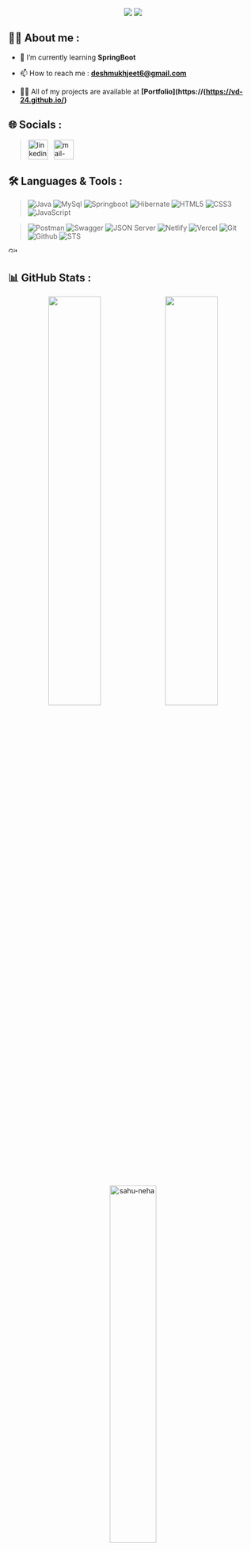 <p align="center">
  <img src="https://readme-typing-svg.demolab.com/?lines=Hi+👋+from+Vishwajeet!;Java+Developer+From+India&font=Fira%20Code&center=true&width=700&height=50&weight=700&size=25&duration=2000&pause=2000">
  <img src="https://user-images.githubusercontent.com/73097560/115834477-dbab4500-a447-11eb-908a-139a6edaec5c.gif">
</p> 

## 👨‍💻 About me :

- 🌱 I’m currently learning **SpringBoot**

- 📫 How to reach me : **deshmukhjeet6@gmail.com**

- 👨‍💻 All of my projects are available at **[Portfolio](https://(https://vd-24.github.io/)**

## 🌐 Socials :

<!-- > <a href="http://www.linkedin.com/in/sahu-neha" target="blank"><img align="center" src="https://img.shields.io/badge/linkedin-0a0c10?style=for-the-badge&logo=linkedin&logoColor=white" alt="sahu-neha"/></a>
<a href="https://www.hackerrank.com/nehasahu2227" target="blank"><img align="center" src="https://img.shields.io/badge/hackerrank-0a0c10?style=for-the-badge&logo=hackerrank&logoColor=white" alt="nehasahu2227"/></a> -->

> <a href="https://www.linkedin.com/in/vishwajeet-deshmukh-684a44238/" target="_blank"><img align="center" src="https://skillicons.dev/icons?i=linkedin" alt="linkedin" width="40px" /></a> &nbsp;
  <a title="deshmukhjeet6@gmail.com" href="mailto:deshmukhjeet6@gmail.com" target="_blank"><img align="center"  src="https://cdn-icons-png.flaticon.com/128/888/888853.png"  width="40px"   alt="mail-me" /></a> &emsp;

<!-- 💻  -->
## 🛠️ Languages & Tools :

<!-- >![Java](https://img.shields.io/badge/java-0a0c10?style=for-the-badge&logo=java&logoColor=white) 
![MySQL](https://img.shields.io/badge/mysql-0a0c10?style=for-the-badge&logo=java&logoColor=white)
![JDBC](https://img.shields.io/badge/jdbc-0a0c10?style=for-the-badge&logo=java&logoColor=white)
![Hibernate](https://img.shields.io/badge/hibernate-0a0c10?style=for-the-badge&logo=java&logoColor=white)
![Spring](https://img.shields.io/badge/spring-0a0c10?style=for-the-badge&logo=java&logoColor=white)
![SprongBoot](https://img.shields.io/badge/springboot-0a0c10?style=for-the-badge&logo=java&logoColor=white)
![HTML](https://img.shields.io/badge/html5-0a0c10.svg?style=for-the-badge&logo=html5&logoColor=white) 
![CSS](https://img.shields.io/badge/css3-0a0c10.svg?style=for-the-badge&logo=css3&logoColor=white)
![JavaScript](https://img.shields.io/badge/javascript-0a0c10.svg?style=for-the-badge&logo=javascript&logoColor=%23F7DF1E)
![Git](https://img.shields.io/badge/git-0a0c10?style=for-the-badge&logo=git&logoColor=white) 
![RESTful API](https://img.shields.io/badge/RESTful_API-0a0c10?style=for-the-badge&logo=restapi&logoColor=white) 
![Postman](https://img.shields.io/badge/postman-0a0c10?style=for-the-badge&logo=postman&logoColor=white) 
![Netlify](https://img.shields.io/badge/netlify-0a0c10?style=for-the-badge&logo=netlify&logoColor=white) -->

> ![Java](https://img.shields.io/badge/java-%23ED8B00.svg?style=for-the-badge&logo=Java&logoColor=white)
![MySql](https://img.shields.io/badge/MySql-00758f?style=for-the-badge&logo=MySql&logoColor=white)
![Springboot](https://img.shields.io/badge/springboot-64b743?style=for-the-badge&logo=springboot&logoColor=white)
![Hibernate](https://img.shields.io/badge/hibernate-bcae79?style=for-the-badge&logo=hibernate&logoColor=white)
![HTML5](https://img.shields.io/badge/html5-%23E34F26.svg?style=for-the-badge&logo=html5&logoColor=white)
![CSS3](https://img.shields.io/badge/css3-%231572B6.svg?style=for-the-badge&logo=css3&logoColor=white)
![JavaScript](https://img.shields.io/badge/JavaScript-F7DF1E.svg?logo=javascript&logoColor=black&style=for-the-badge)

> ![Postman](https://img.shields.io/badge/Postman-f15a24?style=for-the-badge&logo=Postman&logoColor=white)
![Swagger](https://img.shields.io/badge/Swagger-679200?style=for-the-badge&logo=Swagger&logoColor=white)
![JSON Server](https://img.shields.io/badge/json%20server-323455?style=for-the-badge&logo=json-web-tokens&logoColor=pink)
![Netlify](https://img.shields.io/badge/netlify-blue.svg?style=for-the-badge&logo=netlify&logoColor=white)
![Vercel](https://img.shields.io/badge/vercel-gray.svg?style=for-the-badge&logo=vercel&logoColor=white)
![Git](https://img.shields.io/badge/Git-dd4c35?style=for-the-badge&logo=Git&logoColor=white)
![Github](https://img.shields.io/badge/Github-333333?style=for-the-badge&logo=Github&logoColor=white)
![STS](https://img.shields.io/badge/STS-58b531?style=for-the-badge&logo=spring&logoColor=white)
<!-- ![Bootstrap](https://img.shields.io/badge/Bootstrap-563D7C?style=for-the-badge&logo=bootstrap&logoColor=white) -->


<img align="left" src="https://media.giphy.com/media/W5eoZHPpUx9sapR0eu/giphy.gif" width="100%" height="10px" alt="Git" />
<br>

<!-- ![image](https://github.com/sahu-neha/sahu-neha/assets/109987397/2a0d8608-c278-437c-b69f-d4002fcff218) -->
<!-- ![image](https://github.com/sahu-neha/sahu-neha/assets/109987397/e7b5b135-bb26-4036-a4ba-9afe3ffbd13f) -->



<!--  ## 📜 Projects :

| S.No. | Project | Tech-Stack |  Collaborative | Role | Span (Days) | Clone of |
|:--:| :----------------------------: | :----------------------------------------------:|:--------:|:---------:|:-----:|:----------------:|
| 1 |  [Digital Bazaar](https://digital-bazaar.netlify.app/)| HTML, CSS and JavaScript | `Yes`|  Team member| 5 |[JioMart](https://www.jiomart.com/)|
| 2 |  [ManageGeeks](https://heartfelt-belekoy-7286f4.netlify.app/)| HTML, CSS and JavaScript| `No` | Individual|   5 |[Wrike](https://www.wrike.com/main/)|       -->


## 📊 GitHub Stats :

<div align="center">
<a href="https://github.com/vd-24?tab=repositories"><img src="https://github-readme-stats.vercel.app/api?username=vd-24&theme=gotham&show_icons=true&count_private=true&hide_border=true"  width="46%" alt=""/></a>
<a href="https://github.com/vd-24?tab=stars"><img src="https://github-readme-streak-stats.herokuapp.com/?user=sahu-neha&theme=gotham&hide_border=true"  width="46%" alt=""/></a>
<a href="#"><img src="https://github-readme-stats.vercel.app/api/top-langs/?username=vd-24&theme=gotham&hide_border=true&langs_count=6&count_private=true&layout=compact" alt="sahu-neha" width="43%" align="center"></a> 
</div>

</br>
<p align="center"> <img src="https://komarev.com/ghpvc/?username=vd-24&label=Profile%20views&color=0e75b6&style=flat" alt="sahu-neha" /> </p>

<img src="https://user-images.githubusercontent.com/73097560/115834477-dbab4500-a447-11eb-908a-139a6edaec5c.gif"> 

<p align="center"> <img src="https://readme-typing-svg.demolab.com/?lines=Thank+you+for+visiting!+😊&font=Fira%20Code&center=true&width=700&height=50&weight=600&size=18&duration=2000&pause=2000"> </p>




